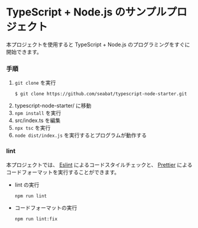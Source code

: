 TypeScript + Node.js のサンプルプロジェクト
==========

本プロジェクトを使用すると TypeScript + Node.js のプログラミングをすぐに開始できます。


### 手順

1. ```git clone``` を実行 
    ```
    $ git clone https://github.com/seabat/typescript-node-starter.git
    ```
2. typescript-node-starter/ に移動
3. ```npm install``` を実行
4. src/index.ts を編集
5. ```npx tsc``` を実行
6. ```node dist/index.js``` を実行するとプログラムが動作する

### lint

本プロジェクトでは、 [Eslint](https://eslint.org/) によるコードスタイルチェックと、 [Prettier](https://prettier.io/) によるコードフォーマットを実行することができます。

* lint の実行
  ```
  npm run lint
  ```
* コードフォーマットの実行
  ```
  npm run lint:fix
  ```